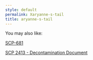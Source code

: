 ```yaml
---
style: default
permalink: Xaryanne-s-tail
title: aryanne-s-tail
---
```

You may also like:

[SCP-681](http://scp-wiki.net/scp-681)

[SCP 2413 - Decontamination Document](http://scp-wiki.net/decontamination-document-0094)
